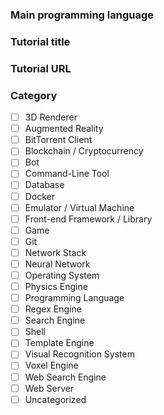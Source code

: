 ### Main programming language


### Tutorial title


### Tutorial URL

### Category
* [ ] 3D Renderer
* [ ] Augmented Reality
* [ ] BitTorrent Client
* [ ] Blockchain / Cryptocurrency
* [ ] Bot
* [ ] Command-Line Tool
* [ ] Database
* [ ] Docker
* [ ] Emulator / Virtual Machine
* [ ] Front-end Framework / Library
* [ ] Game
* [ ] Git
* [ ] Network Stack
* [ ] Neural Network
* [ ] Operating System
* [ ] Physics Engine
* [ ] Programming Language
* [ ] Regex Engine
* [ ] Search Engine
* [ ] Shell
* [ ] Template Engine
* [ ] Visual Recognition System
* [ ] Voxel Engine
* [ ] Web Search Engine
* [ ] Web Server
* [ ] Uncategorized

